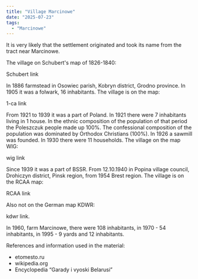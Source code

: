 ```yaml
---
title: "Village Marcinowe"
date: "2025-07-23"
tags: 
  - "Marcinowe"
---
```


It is very likely that the settlement originated and took its name from the tract near Marcinowe.

The village on Schubert's map of 1826-1840:

Schubert link

In 1886 farmstead in Osowiec parish, Kobryn district, Grodno province. In 1905 it was a folwark, 16 inhabitants. The village is on the map:

1-ca link

From 1921 to 1939 it was a part of Poland. In 1921 there were 7 inhabitants living in 1 house. In the ethnic composition of the population of that period the Poleszczuk people made up 100%. The confessional composition of the population was dominated by Orthodox Christians (100%). In 1926 a sawmill was founded. In 1930 there were 11 households. The village on the map WIG:

wig link

Since 1939 it was a part of BSSR. From 12.10.1940 in Popina village council, Drohiczyn district, Pinsk region, from 1954 Brest region. The village is on the RCAA map:

RCAA link

Also not on the German map KDWR:

kdwr link.

In 1960, farm Marcinowe, there were 108 inhabitants, in 1970 - 54 inhabitants, in 1995 - 9 yards and 12 inhabitants.

References and information used in the material:
- etomesto.ru
- wikipedia.org
- Encyclopedia “Garady i vyoski Belarusi”

